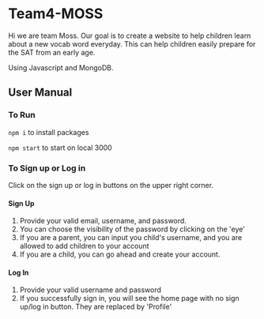 # Team4-MOSS 

Hi we are team Moss. Our goal is to create a website to help children learn about a new vocab word everyday. This can help children easily prepare for the SAT from an early age.

Using Javascript and MongoDB. 

## User Manual
### To Run
``` npm i ``` to install packages

``` npm start ``` to start on local 3000

### To Sign up or Log in 
Click on the sign up or log in buttons on the upper right corner. 

#### Sign Up
1. Provide your valid email, username, and password. 
2. You can choose the visibility of the password by clicking on the 'eye'
3. If you are a parent, you can input you child's username, and you are allowed to add children to your account
4. If you are a child, you can go ahead and create your account.

#### Log In
1. Provide your valid username and password
2. If you successfully sign in, you will see the home page with no sign up/log in button. They are replaced by 'Profile' 
